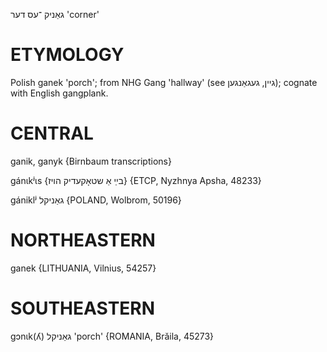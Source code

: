 גאַניק
־עס
דער
'corner'

ETYMOLOGY
===========
Polish ganek 'porch'; from NHG Gang 'hallway' (see גיין, געגאַנגען); cognate with English gangplank.

CENTRAL
========

ganik, ganyk {Birnbaum transcriptions}

gánɩkʲɩs {בײַ אַ שטאָקעדיק הויז} {ETCP, Nyzhnya Apsha, 48233}

gániklʲ גאַניקל {POLAND, Wolbrom, 50196}

NORTHEASTERN
==============

ganek {LITHUANIA, Vilnius, 54257}

SOUTHEASTERN
==============

gɔnɩk(ʎ) גאַניקל 'porch' {ROMANIA, Brăila, 45273}
